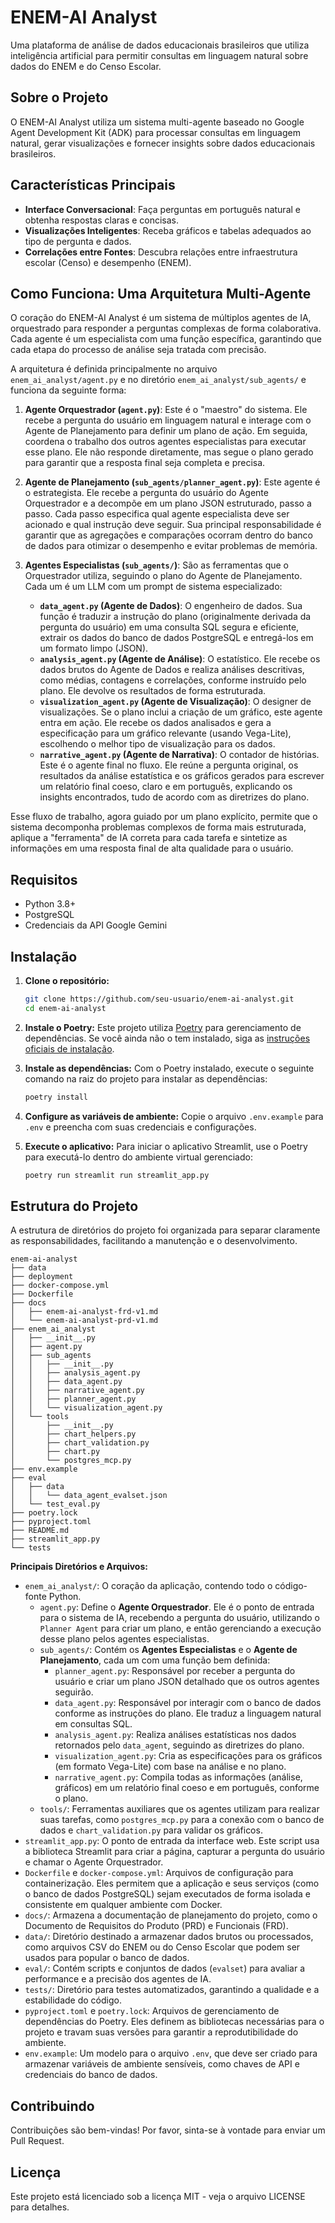 # ENEM-AI Analyst

Uma plataforma de análise de dados educacionais brasileiros que utiliza inteligência artificial para permitir consultas em linguagem natural sobre dados do ENEM e do Censo Escolar.

## Sobre o Projeto

O ENEM-AI Analyst utiliza um sistema multi-agente baseado no Google Agent Development Kit (ADK) para processar consultas em linguagem natural, gerar visualizações e fornecer insights sobre dados educacionais brasileiros.

## Características Principais

- **Interface Conversacional**: Faça perguntas em português natural e obtenha respostas claras e concisas.
- **Visualizações Inteligentes**: Receba gráficos e tabelas adequados ao tipo de pergunta e dados.
- **Correlações entre Fontes**: Descubra relações entre infraestrutura escolar (Censo) e desempenho (ENEM).

## Como Funciona: Uma Arquitetura Multi-Agente

O coração do ENEM-AI Analyst é um sistema de múltiplos agentes de IA, orquestrado para responder a perguntas complexas de forma colaborativa. Cada agente é um especialista com uma função específica, garantindo que cada etapa do processo de análise seja tratada com precisão.

A arquitetura é definida principalmente no arquivo `enem_ai_analyst/agent.py` e no diretório `enem_ai_analyst/sub_agents/` e funciona da seguinte forma:

1.  **Agente Orquestrador (`agent.py`)**: Este é o "maestro" do sistema. Ele recebe a pergunta do usuário em linguagem natural e interage com o Agente de Planejamento para definir um plano de ação. Em seguida, coordena o trabalho dos outros agentes especialistas para executar esse plano. Ele não responde diretamente, mas segue o plano gerado para garantir que a resposta final seja completa e precisa.

2.  **Agente de Planejamento (`sub_agents/planner_agent.py`)**: Este agente é o estrategista. Ele recebe a pergunta do usuário do Agente Orquestrador e a decompõe em um plano JSON estruturado, passo a passo. Cada passo especifica qual agente especialista deve ser acionado e qual instrução deve seguir. Sua principal responsabilidade é garantir que as agregações e comparações ocorram dentro do banco de dados para otimizar o desempenho e evitar problemas de memória.

3.  **Agentes Especialistas (`sub_agents/`)**: São as ferramentas que o Orquestrador utiliza, seguindo o plano do Agente de Planejamento. Cada um é um LLM com um prompt de sistema especializado:
    *   **`data_agent.py` (Agente de Dados)**: O engenheiro de dados. Sua função é traduzir a instrução do plano (originalmente derivada da pergunta do usuário) em uma consulta SQL segura e eficiente, extrair os dados do banco de dados PostgreSQL e entregá-los em um formato limpo (JSON).
    *   **`analysis_agent.py` (Agente de Análise)**: O estatístico. Ele recebe os dados brutos do Agente de Dados e realiza análises descritivas, como médias, contagens e correlações, conforme instruído pelo plano. Ele devolve os resultados de forma estruturada.
    *   **`visualization_agent.py` (Agente de Visualização)**: O designer de visualizações. Se o plano inclui a criação de um gráfico, este agente entra em ação. Ele recebe os dados analisados e gera a especificação para um gráfico relevante (usando Vega-Lite), escolhendo o melhor tipo de visualização para os dados.
    *   **`narrative_agent.py` (Agente de Narrativa)**: O contador de histórias. Este é o agente final no fluxo. Ele reúne a pergunta original, os resultados da análise estatística e os gráficos gerados para escrever um relatório final coeso, claro e em português, explicando os insights encontrados, tudo de acordo com as diretrizes do plano.

Esse fluxo de trabalho, agora guiado por um plano explícito, permite que o sistema decomponha problemas complexos de forma mais estruturada, aplique a "ferramenta" de IA correta para cada tarefa e sintetize as informações em uma resposta final de alta qualidade para o usuário.

## Requisitos

- Python 3.8+
- PostgreSQL
- Credenciais da API Google Gemini

## Instalação

1.  **Clone o repositório:**
    ```bash
    git clone https://github.com/seu-usuario/enem-ai-analyst.git
    cd enem-ai-analyst
    ```

2.  **Instale o Poetry:**
    Este projeto utiliza [Poetry](https://python-poetry.org/) para gerenciamento de dependências. Se você ainda não o tem instalado, siga as [instruções oficiais de instalação](https://python-poetry.org/docs/#installation).

3.  **Instale as dependências:**
    Com o Poetry instalado, execute o seguinte comando na raiz do projeto para instalar as dependências:
    ```bash
    poetry install
    ```

4.  **Configure as variáveis de ambiente:**
    Copie o arquivo `.env.example` para `.env` e preencha com suas credenciais e configurações.

5.  **Execute o aplicativo:**
    Para iniciar o aplicativo Streamlit, use o Poetry para executá-lo dentro do ambiente virtual gerenciado:
    ```bash
    poetry run streamlit run streamlit_app.py
    ```

## Estrutura do Projeto

A estrutura de diretórios do projeto foi organizada para separar claramente as responsabilidades, facilitando a manutenção e o desenvolvimento.

```
enem-ai-analyst
├── data
├── deployment
├── docker-compose.yml
├── Dockerfile
├── docs
│   ├── enem-ai-analyst-frd-v1.md
│   └── enem-ai-analyst-prd-v1.md
├── enem_ai_analyst
│   ├── __init__.py
│   ├── agent.py
│   ├── sub_agents
│   │   ├── __init__.py
│   │   ├── analysis_agent.py
│   │   ├── data_agent.py
│   │   ├── narrative_agent.py
│   │   ├── planner_agent.py
│   │   └── visualization_agent.py
│   └── tools
│       ├── __init__.py
│       ├── chart_helpers.py
│       ├── chart_validation.py
│       ├── chart.py
│       └── postgres_mcp.py
├── env.example
├── eval
│   ├── data
│   │   └── data_agent_evalset.json
│   └── test_eval.py
├── poetry.lock
├── pyproject.toml
├── README.md
├── streamlit_app.py
└── tests
```

**Principais Diretórios e Arquivos:**

*   `enem_ai_analyst/`: O coração da aplicação, contendo todo o código-fonte Python.
    *   `agent.py`: Define o **Agente Orquestrador**. Ele é o ponto de entrada para o sistema de IA, recebendo a pergunta do usuário, utilizando o `Planner Agent` para criar um plano, e então gerenciando a execução desse plano pelos agentes especialistas.
    *   `sub_agents/`: Contém os **Agentes Especialistas** e o **Agente de Planejamento**, cada um com uma função bem definida:
        *   `planner_agent.py`: Responsável por receber a pergunta do usuário e criar um plano JSON detalhado que os outros agentes seguirão.
        *   `data_agent.py`: Responsável por interagir com o banco de dados conforme as instruções do plano. Ele traduz a linguagem natural em consultas SQL.
        *   `analysis_agent.py`: Realiza análises estatísticas nos dados retornados pelo `data_agent`, seguindo as diretrizes do plano.
        *   `visualization_agent.py`: Cria as especificações para os gráficos (em formato Vega-Lite) com base na análise e no plano.
        *   `narrative_agent.py`: Compila todas as informações (análise, gráficos) em um relatório final coeso e em português, conforme o plano.
    *   `tools/`: Ferramentas auxiliares que os agentes utilizam para realizar suas tarefas, como `postgres_mcp.py` para a conexão com o banco de dados e `chart_validation.py` para validar os gráficos.
*   `streamlit_app.py`: O ponto de entrada da interface web. Este script usa a biblioteca Streamlit para criar a página, capturar a pergunta do usuário e chamar o Agente Orquestrador.
*   `Dockerfile` e `docker-compose.yml`: Arquivos de configuração para containerização. Eles permitem que a aplicação e seus serviços (como o banco de dados PostgreSQL) sejam executados de forma isolada e consistente em qualquer ambiente com Docker.
*   `docs/`: Armazena a documentação de planejamento do projeto, como o Documento de Requisitos do Produto (PRD) e Funcionais (FRD).
*   `data/`: Diretório destinado a armazenar dados brutos ou processados, como arquivos CSV do ENEM ou do Censo Escolar que podem ser usados para popular o banco de dados.
*   `eval/`: Contém scripts e conjuntos de dados (`evalset`) para avaliar a performance e a precisão dos agentes de IA.
*   `tests/`: Diretório para testes automatizados, garantindo a qualidade e a estabilidade do código.
*   `pyproject.toml` e `poetry.lock`: Arquivos de gerenciamento de dependências do Poetry. Eles definem as bibliotecas necessárias para o projeto e travam suas versões para garantir a reprodutibilidade do ambiente.
*   `env.example`: Um modelo para o arquivo `.env`, que deve ser criado para armazenar variáveis de ambiente sensíveis, como chaves de API e credenciais do banco de dados.

## Contribuindo

Contribuições são bem-vindas! Por favor, sinta-se à vontade para enviar um Pull Request.

## Licença

Este projeto está licenciado sob a licença MIT - veja o arquivo LICENSE para detalhes.